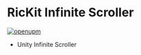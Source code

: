 # RicKit Infinite Scroller
[![openupm](https://img.shields.io/npm/v/com.rickit.infinitescroller?label=openupm&registry_uri=https://package.openupm.com)](https://openupm.com/packages/com.rickit.infinitescroller/)
- Unity Infinite Scroller
